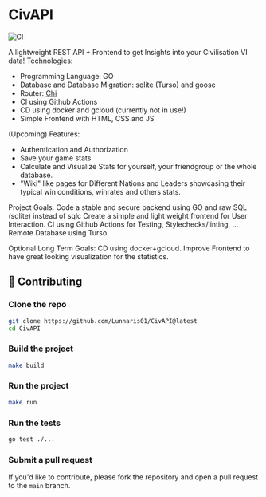 # CivAPI
![CI](https://github.com/Lunnaris01/Civ_API/actions/workflows/ci.yml/badge.svg)

A lightweight REST API + Frontend to get Insights into your Civilisation VI data!
Technologies:
- Programming Language: GO
- Database and Database Migration: sqlite (Turso) and goose
- Router: [Chi](https://github.com/go-chi/chi/tree/master)
- CI using Github Actions
- CD using docker and gcloud (currently not in use!)
- Simple Frontend with HTML, CSS and JS

(Upcoming) Features:
- Authentication and Authorization
- Save your game stats
- Calculate and Visualize Stats for yourself, your friendgroup or the whole database.
- "Wiki" like pages for Different Nations and Leaders showcasing their typical win conditions, winrates and others stats.

Project Goals:
Code a stable and secure backend using GO and raw SQL (sqlite) instead of sqlc
Create a simple and light weight frontend for User Interaction.
CI using Github Actions for Testing, Stylechecks/linting, ...
Remote Database using Turso

Optional Long Term Goals:
CD using docker+gcloud.
Improve Frontend to have great looking visualization for the statistics.

## 🤝 Contributing

### Clone the repo

```bash
git clone https://github.com/Lunnaris01/CivAPI@latest
cd CivAPI
```

### Build the project

```bash
make build
```

### Run the project

```bash
make run
```

### Run the tests

```bash
go test ./...
```

### Submit a pull request

If you'd like to contribute, please fork the repository and open a pull request to the `main` branch. 
